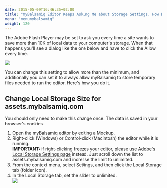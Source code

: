 ```yaml
---
date: 2015-05-09T16:46:35+02:00
title: "myBalsamiq Editor Keeps Asking Me about Storage Settings. How Do I Stop the Alert from Appearing?"
menu: "menumybalsamiq"
weight: 120
---
```


The Adobe Flash Player may be set to ask you every time a site wants to save more than 10K of local data to your computer's storage. When that happens you'll see a dialog like the one below and have to click the Allow every time.

![](https://media.balsamiq.com/img/support/prodfaqs/flash-local-storage.png)

You can change this setting to allow more than the minimum, and additionally you can set it to always allow myBalsamiq to store temporary files needed to run the editor. Here's how you do it.

## Change Local Storage Size for assets.mybalsamiq.com

You should only need to make this change once. The data is saved in your browser's cookies.

1.  Open the myBalsamiq editor by editing a Mockup.
2.  Right-click (Windows) or Control-click (Macintosh) the editor while it is running.  
    **IMPORTANT:** if right-clicking freezes your editor, please use [Adobe's Local Storage Settings page](http://www.macromedia.com/support/documentation/en/flashplayer/help/settings_manager07.html) instead. Just scroll down the list to assets.mybalsamiq.com and increase the limit to unlimited.
3.  From the context menu, select Settings, and then click the Local Storage tab (folder icon).
4.  In the Local Storage tab, set the slider to unlimited.  
    ![](https://media.balsamiq.com/img/support/prodfaqs/flash-local-storage.png)

